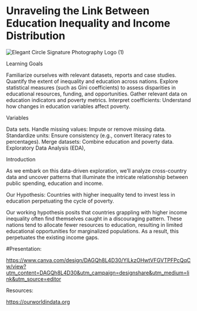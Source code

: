 # Unraveling the Link Between Education Inequality and Income Distribution

![Elegant Circle Signature Photography Logo (1)](https://github.com/user-attachments/assets/0df7f0b6-732c-4343-b981-8a4630eca92b)

Learning Goals

Familiarize ourselves with relevant datasets, reports and case studies.
Quantify the extent of inequality and education across nations.
Explore statistical measures (such as Gini coefficients) to assess disparities in educational resources, funding, and opportunities.
Gather relevant data on education indicators and poverty metrics.
Interpret coefficients: Understand how changes in education variables affect poverty.

Variables

Data sets. Handle missing values: Impute or remove missing data.
Standardize units: Ensure consistency (e.g., convert literacy rates to percentages).
Merge datasets: Combine education and poverty data. 
Exploratory Data Analysis (EDA), 


Introduction

As we embark on this data-driven exploration, we’ll analyze cross-country data and uncover patterns that illuminate the intricate relationship between public spending, education and income.

Our Hypothesis: Countries with higher inequality tend to invest less in education perpetuating the cycle of poverty.

Our working hypothesis posits that countries grappling with higher income inequality often find themselves caught in a discouraging pattern. 
These nations tend to allocate fewer resources to education, resulting in limited educational opportunities for marginalized populations. As a result, this perpetuates the existing income gaps.




#Presentation:

https://www.canva.com/design/DAGQh8L4D30/YlLkzOHwtVFGVTPFPcQqCw/view?utm_content=DAGQh8L4D30&utm_campaign=designshare&utm_medium=link&utm_source=editor

Resources:

https://ourworldindata.org


